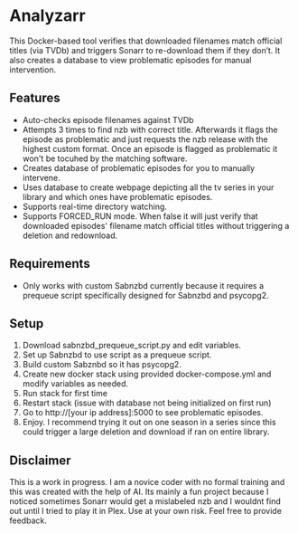 # Analyzarr

This Docker-based tool verifies that downloaded filenames match official titles (via TVDb) and triggers Sonarr to re-download them if they don’t. It also creates a database to view problematic episodes for manual intervention. 

## Features

- Auto-checks episode filenames against TVDb
- Attempts 3 times to find nzb with correct title. Afterwards it flags the episode as problematic and just requests the nzb release with the highest custom format. Once an episode is flagged as problematic it won't be tocuhed by the matching software.
- Creates database of problematic episodes for you to manually intervene.
- Uses database to create webpage depicting all the tv series in your library and which ones have problematic episodes.
- Supports real-time directory watching.
- Supports FORCED_RUN mode. When false it will just verify that downloaded episodes' filename match official titles without triggering a deletion and redownload.

## Requirements
- Only works with custom Sabnzbd currently because it requires a prequeue script specifically designed for Sabnzbd and psycopg2.
  
## Setup

1. Download sabnzbd_prequeue_script.py and edit variables.
2. Set up Sabnzbd to use script as a prequeue script.
3. Build custom Sabznbd so it has psycopg2.
4. Create new docker stack using provided docker-compose.yml and modify variables as needed.
5. Run stack for first time
6. Restart stack (issue with database not being initialized on first run)
7. Go to http://[your ip address]:5000 to see problematic episodes.
8. Enjoy. I recommend trying it out on one season in a series since this could trigger a large deletion and download if ran on entire library.

## Disclaimer
This is a work in progress. I am a novice coder with no formal training and this was created with the help of AI. Its mainly a fun project because I noticed sometimes Sonarr would get a mislabeled nzb and I wouldnt find out until I tried to play it in Plex. Use at your own risk. Feel free to provide feedback. 
